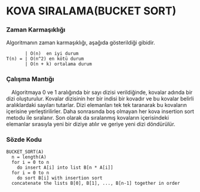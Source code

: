 # KOVA SIRALAMA(BUCKET SORT)

### Zaman Karmaşıklığı

Algoritmanın zaman karmaşıklığı, aşağıda gösterildiği gibidir.

           | O(n)  en iyi durum
    T(n) = | O(n^2) en kötü durum
           | O(n + k) ortalama durum

### Çalışma Mantığı

&emsp;Algoritmaya 0 ve 1 aralığında bir sayı dizisi verildiğinde, kovalar adında bir dizi oluşturulur. Kovalar dizisinin her bir indisi bir kovadır ve bu kovalar belirli aralıklardaki sayıları tutarlar. Dizi elemanları tek tek taranarak bu kovaların içerisine yerleştirilirler. Daha sonrasında boş olmayan her kova insertion sort metodu ile sıralanır. Son olarak da sıralanmış kovaların içerisindeki elemanlar sırasıyla yeni bir diziye atılır ve geriye yeni dizi döndürülür.

### Sözde Kodu

    BUCKET_SORT(A)
      n = length(A)
      for i = 0 to n
        do insert A[i] into list B[n * A[i]]
      for i = 0 to n
        do sort B[i] with insertion sort
      concatenate the lists B[0], B[1], ..., B[n-1] together in order
